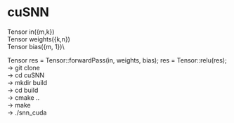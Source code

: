 # cuSNN

Tensor<float> in({m,k})\
Tensor<float> weights({k,n})\
Tensor<float> bias({m, 1})\

Tensor<float> res = Tensor<float>::forwardPass(in, weights, bias);
res = Tensor<float>::relu(res);
-> git clone \
-> cd cuSNN \
-> mkdir build \
-> cd build \
-> cmake .. \
-> make \
-> ./snn\_cuda 

